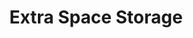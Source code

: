 ---
title: "Extra Space Storage"
url: /philadelphia/extra-space-storage-leverington-avenue/
shop: Mieten
---